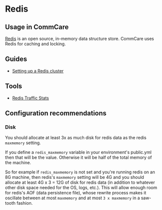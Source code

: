 # Redis

## Usage in CommCare

[Redis](https://redis.io/) is an open source, in-memory data structure store. CommCare uses Redis
for caching and locking.

## Guides
- [Setting up a Redis cluster](redis/redis_cluster.md)

## Tools
* [Redis Traffic Stats](https://github.com/hirose31/redis-traffic-stats)

## Configuration recommendations

### Disk

You should allocate at least 3x as much disk for redis data as the redis `maxmemory` setting.

If you define a `redis_maxmemory` variable in your environment's public.yml then that will be the value. Otherwise it will be half of the total memory of the machine.

So for example if `redis_maxmemory` is not set and you're running redis on an 8G machine, then redis's `maxmemory` setting will be 4G and you should allocate at least 4G x 3 = 12G of disk for redis data (in addition to whatever other disk space needed for the OS, logs, etc.). This will allow enough room for redis's AOF (data persistence file), whose rewrite process makes it oscillate between at most `maxmemory` and at most `3 x maxmemory` in a saw-tooth fashion.
